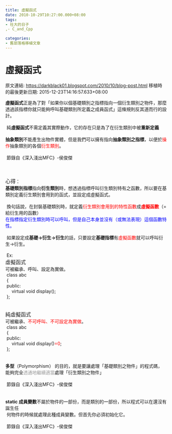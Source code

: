 ```yaml
---
title: 虛擬函式
date: 2010-10-29T10:27:00.000+08:00
tags: 
- 社大的日子
,- C_and_Cpp

categories:
- 舊部落格移植文章
---
```


# 虛擬函式

原文連結: https://darkblack01.blogspot.com/2010/10/blog-post.html
移植時的最後更新日期: 2015-12-23T14:16:57.633+08:00

<strong>虛擬函式</strong>正是為了對「如果你以個基礎類別之指標指向一個衍生類別之物件，那麼透過該指標你就只能夠呼叫基礎類別所定義之成員函式」這條規則反其道而行的設計。<br /><br />&nbsp;純<strong>虛擬函式</strong>不需定義其實際動作，它的存在只是為了在衍生類別中被<strong>重新定義<br /></strong><br /><strong>抽象類別</strong>不能產生出物件實體，但是我們可以擁有指向<strong>抽象類別之指標</strong>，以便於<span style="color: red;">操作</span>抽象類別的各個<span style="color: red;">衍生類別</span>。<br /><br />&nbsp;節錄自《深入淺出MFC》-侯俊傑<br /><br /><a name='more'></a><br /><br /><span style="font-size: medium;">心得</span>：<br /><strong>基礎類別指標</strong>指向<strong>衍生類別</strong>時，想透過指標呼叫衍生類別特有之函數，所以要在基類別定義衍生類別會用到的函式，並設定成虛擬函式。<br /><br />&nbsp;換句話說，在封裝基礎類別時，就定義<span style="color: red;">衍生類別會用到的特性函數</span>成<strong><span style="color: red;">虛擬函數</span></strong>（=給衍生用的函數）<br /><span style="color: blue;">在指標指定衍生類別時可以呼叫，但是自己本身並沒有（或無法表現）這個函數特性。<br /></span><br />&nbsp;如果設定成<strong>基礎→衍生→衍生</strong>的話，只要設定<strong>基礎指標</strong>有<span style="color: red;">虛擬函數</span>就可以呼叫衍生→衍生。<br /><br />&nbsp;Ex:<br /><span style="font-size: medium;">虛擬函式<br /></span>可被繼承、呼叫、設定為實做。<br />&nbsp;class abc<br />&nbsp;{<br />&nbsp;public:&nbsp;&nbsp;&nbsp;<br />&nbsp; &nbsp; &nbsp;virtual void display();<br />&nbsp;};<br /><br /><br /><span style="font-size: medium;">純虛擬函式<br /></span>可被繼承、<span style="color: red;">不可呼叫、不可設定為實做</span>。<br />&nbsp;class abc<br />&nbsp;{<br />&nbsp;public:&nbsp;&nbsp;&nbsp;<br />&nbsp; &nbsp; &nbsp;virtual void display()<span style="color: red;">=0</span>;<br />&nbsp;};<br /><br /><br /><strong>多型</strong>（Polymorphism） 的目的，就是要讓處理「基礎類別之物件」的程式碼，能夠完全<span style="color: #999999;">透通地繼續適當</span>處理「衍生類別之物件」<br /><br />&nbsp;節錄自《深入淺出MFC》-侯俊傑<br /><br /><br /><strong>static 成員變數</strong>不屬於物件的㆒部份，而是類別的㆒部份，所以程式可以在還沒有誕生任<br />&nbsp;何物件的時候就處理此種成員變數。但首先你必須初始化它。<br /><br />&nbsp;節錄自《深入淺出MFC》-侯俊傑
